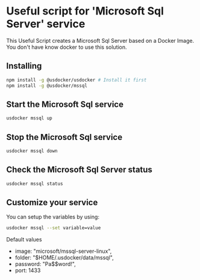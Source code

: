 # Useful script for 'Microsoft Sql Server' service

This Useful Script creates a Microsoft Sql Server based on a Docker Image.
You don't have know docker to use this solution.

## Installing

```bash
npm install -g @usdocker/usdocker # Install it first
npm install -g @usdocker/mssql
```

## Start the Microsoft Sql service

```bash
usdocker mssql up
```

## Stop the Microsoft Sql service

```bash
usdocker mssql down
```

## Check the Microsoft Sql Server status

```bash
usdocker mssql status
```


## Customize your service

You can setup the variables by using:

```bash
usdocker mssql --set variable=value
```

Default values

 - image: "microsoft/mssql-server-linux",
 - folder: "$HOME/.usdocker/data/mssql",
 - password: "Pa$$word!",
 - port: 1433

